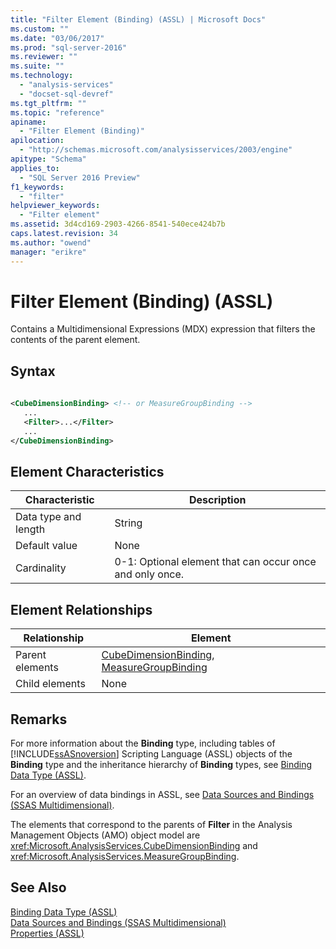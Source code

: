 ```yaml
---
title: "Filter Element (Binding) (ASSL) | Microsoft Docs"
ms.custom: ""
ms.date: "03/06/2017"
ms.prod: "sql-server-2016"
ms.reviewer: ""
ms.suite: ""
ms.technology: 
  - "analysis-services"
  - "docset-sql-devref"
ms.tgt_pltfrm: ""
ms.topic: "reference"
apiname: 
  - "Filter Element (Binding)"
apilocation: 
  - "http://schemas.microsoft.com/analysisservices/2003/engine"
apitype: "Schema"
applies_to: 
  - "SQL Server 2016 Preview"
f1_keywords: 
  - "filter"
helpviewer_keywords: 
  - "Filter element"
ms.assetid: 3d4cd169-2903-4266-8541-540ece424b7b
caps.latest.revision: 34
ms.author: "owend"
manager: "erikre"
---
```

# Filter Element (Binding) (ASSL)
  Contains a Multidimensional Expressions (MDX) expression that filters the contents of the parent element.  
  
## Syntax  
  
```xml  
  
<CubeDimensionBinding> <!-- or MeasureGroupBinding -->  
   ...  
   <Filter>...</Filter>  
   ...  
</CubeDimensionBinding>  
```  
  
## Element Characteristics  
  
|Characteristic|Description|  
|--------------------|-----------------|  
|Data type and length|String|  
|Default value|None|  
|Cardinality|0-1: Optional element that can occur once and only once.|  
  
## Element Relationships  
  
|Relationship|Element|  
|------------------|-------------|  
|Parent elements|[CubeDimensionBinding](../../../analysis-services/scripting/data-type/cubedimensionbinding-data-type-assl.md), [MeasureGroupBinding](../../../analysis-services/scripting/data-type/measuregroupbinding-data-type-assl.md)|  
|Child elements|None|  
  
## Remarks  
 For more information about the **Binding** type, including tables of [!INCLUDE[ssASnoversion](../../../a9notintoc/includes/ssasnoversion-md.md)] Scripting Language (ASSL) objects of the **Binding** type and the inheritance hierarchy of **Binding** types, see [Binding Data Type &#40;ASSL&#41;](../../../analysis-services/scripting/data-type/binding-data-type-assl.md).  
  
 For an overview of data bindings in ASSL, see [Data Sources and Bindings &#40;SSAS Multidimensional&#41;](../../../analysis-services/multidimensional-models/data-sources-and-bindings-ssas-multidimensional.md).  
  
 The elements that correspond to the parents of **Filter** in the Analysis Management Objects (AMO) object model are <xref:Microsoft.AnalysisServices.CubeDimensionBinding> and <xref:Microsoft.AnalysisServices.MeasureGroupBinding>.  
  
## See Also  
 [Binding Data Type &#40;ASSL&#41;](../../../analysis-services/scripting/data-type/binding-data-type-assl.md)   
 [Data Sources and Bindings &#40;SSAS Multidimensional&#41;](../../../analysis-services/multidimensional-models/data-sources-and-bindings-ssas-multidimensional.md)   
 [Properties &#40;ASSL&#41;](../../../analysis-services/scripting/properties/properties-assl.md)  
  
  